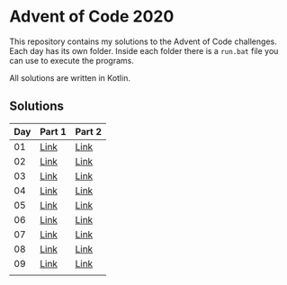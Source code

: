 # Advent of Code 2020

This repository contains my solutions to the Advent of Code challenges.
Each day has its own folder. Inside each folder there is a `run.bat` file
you can use to execute the programs.

All solutions are written in Kotlin.

## Solutions

| Day | Part 1 | Part 2 |
|---  | ---    | ---    |
| 01  | [Link](https://github.com/hey-lucas/advent-of-code-2020/blob/main/Day_01/Solution_Part1.kts) | [Link](https://github.com/hey-lucas/advent-of-code-2020/blob/main/Day_01/Solution_Part2.kts)|
| 02  | [Link](https://github.com/hey-lucas/advent-of-code-2020/blob/main/Day_02/Solution_Part1.kts) | [Link](https://github.com/hey-lucas/advent-of-code-2020/blob/main/Day_02/Solution_Part2.kts)|
| 03  | [Link](https://github.com/hey-lucas/advent-of-code-2020/blob/main/Day_03/Solution_Part1.kts) | [Link](https://github.com/hey-lucas/advent-of-code-2020/blob/main/Day_03/Solution_Part2.kts)|
| 04  | [Link](https://github.com/hey-lucas/advent-of-code-2020/blob/main/Day_04/Solution_Part1.kts) | [Link](https://github.com/hey-lucas/advent-of-code-2020/blob/main/Day_04/Solution_Part2.kts)|
| 05  | [Link](https://github.com/hey-lucas/advent-of-code-2020/blob/main/Day_05/Solution_Part1.kts) | [Link](https://github.com/hey-lucas/advent-of-code-2020/blob/main/Day_05/Solution_Part2.kts)|
| 06  | [Link](https://github.com/hey-lucas/advent-of-code-2020/blob/main/Day_06/Solution_Part1.kts) | [Link](https://github.com/hey-lucas/advent-of-code-2020/blob/main/Day_06/Solution_Part2.kts)|
| 07  | [Link](https://github.com/hey-lucas/advent-of-code-2020/blob/main/Day_07/Solution_Part1.kts) | [Link](https://github.com/hey-lucas/advent-of-code-2020/blob/main/Day_07/Solution_Part2.kts)|
| 08  | [Link](https://github.com/hey-lucas/advent-of-code-2020/blob/main/Day_08/Solution_Part1.kts) | [Link](https://github.com/hey-lucas/advent-of-code-2020/blob/main/Day_08/Solution_Part2.kts)|
| 09  | [Link](https://github.com/hey-lucas/advent-of-code-2020/blob/main/Day_09/Solution_Part1.kts) | [Link](https://github.com/hey-lucas/advent-of-code-2020/blob/main/Day_09/Solution_Part2.kts)|
|     |        |        |
 
